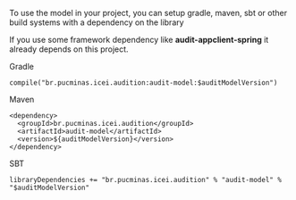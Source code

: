 To use the model in your project, you can setup gradle, maven, sbt or other build systems with a dependency on the library

If you use some framework dependency like **audit-appclient-spring** it already depends on this project.

Gradle

    compile("br.pucminas.icei.audition:audit-model:$auditModelVersion")
    
Maven

    <dependency>
      <groupId>br.pucminas.icei.audition</groupId>
      <artifactId>audit-model</artifactId>
      <version>${auditModelVersion}</version>
    </dependency>
    
SBT

    libraryDependencies += "br.pucminas.icei.audition" % "audit-model" % "$auditModelVersion"
